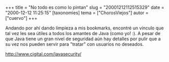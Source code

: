 +++
title = "No todo es como lo pintan"
slug = "20001212112515329"
date = "2000-12-12 11:25:15"
[taxonomies]
tema = ["ChorosViejos"]
autor = ["cuervo"]
+++

Andando por ahí dando limpieza a mis bookmarks, encontré un vínculo que
tal vez les sea útiles a todos los amantes de Java (como yo! :). A pesar
de que Java tiene un gran nivel de seguridad aún hay detalles por pulir
que a su vez nos pueden servir para "tratar" con usuarios no deseados.  
  
<http://www.cigital.com/javasecurity/>

